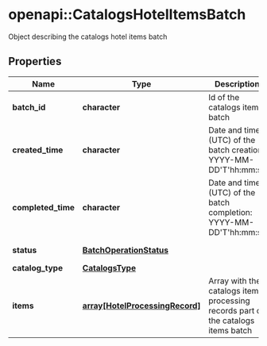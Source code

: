 # openapi::CatalogsHotelItemsBatch

Object describing the catalogs hotel items batch

## Properties
Name | Type | Description | Notes
------------ | ------------- | ------------- | -------------
**batch_id** | **character** | Id of the catalogs items batch | [optional] 
**created_time** | **character** | Date and time (UTC) of the batch creation: YYYY-MM-DD&#39;T&#39;hh:mm:ss | [optional] [readonly] 
**completed_time** | **character** | Date and time (UTC) of the batch completion: YYYY-MM-DD&#39;T&#39;hh:mm:ss | [optional] [readonly] 
**status** | [**BatchOperationStatus**](BatchOperationStatus.md) |  | [optional] [Enum: ] 
**catalog_type** | [**CatalogsType**](CatalogsType.md) |  | [Enum: ] 
**items** | [**array[HotelProcessingRecord]**](HotelProcessingRecord.md) | Array with the catalogs items processing records part of the catalogs items batch | [optional] 


